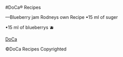 #DoCa® Recipes

––Blueberry jam
Rodneys own Recipe
•15 ml of suger

•15 ml of blueberrys 🫐

[DoCa](iuiui272.github.io/DoCa)

©DoCa Recipes Copyrighted
